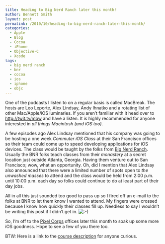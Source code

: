 ```yaml
---
title: Heading to Big Nerd Ranch later this month!
author: Bennett Smith
layout: post
permalink: /2010/10/heading-to-big-nerd-ranch-later-this-month/
categories:
  - Apple
  - Blog
  - Cocoa
  - iPhone
  - Objective-C
  - Xcode
tags:
  - big nerd ranch
  - bnr
  - cocoa
  - ios
  - iphone
  - objc
---
```

One of the podcasts I listen to on a regular basis is called MacBreak. The hosts are Leo Leporte, Alex Lindsay, Andy Ihnatko and a rotating list of other Mac/Apple/iOS luminaries. If you aren’t familiar with it head over to <http://twit.tv/mbw> and have a listen. It is highly recommended for anyone interested in *all things Macintosh (and iOS too)*.

A few episodes ago Alex Lindsay mentioned that his company was going to be hosting a one week *Commuter iOS Class* at their San Francisco offices so their team could come up to speed developing applications for iOS devices. The class would be taught by the folks from [Big Nerd Ranch][1]. Usually the BNR folks teach classes from their *monastery* at a secret location just outside Atlanta, Georgia. Having them venture out to San Francisco; wow, what an opportunity. Oh, did I mention that Alex Lindsay also announced that there were a limited number of spots open to *the unwashed masses* to attend and the class would be held from 2:00 p.m. until 10:00 p.m. each day so folks could continue to do at least part of their day jobs.

All in all this just sounded too good to pass up so I fired off an e-mail to the folks at BNR to let them know I wanted to attend. My fingers were crossed because I know how quickly their classes fill up. Needless to say I wouldn’t be writing this post if I didn’t get in. <img src='http://www.idevelopsoftware.com/wp-includes/images/smilies/icon_smile.gif' alt=':-)' class='wp-smiley' /> 

So, I’m off to the [Pixel Corps][2] offices later this month to soak up some more iOS goodness. Hope to see a few of you there too.

BTW: Here is a link to the [course description][3] for anyone curious. 


 [1]: http://www.bignerdranch.com/
 [2]: http://www.pixelcorps.com/
 [3]: http://www.bignerdranch.com/classes/commuter_ios_class_with_macbreak_2pm-10pm
